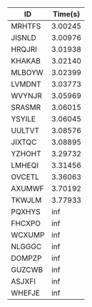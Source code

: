 |ID|Time(s)|
|-|-|
|MRHTFS|3.00245|
|JISNLD|3.00976|
|HRQJRI|3.01938|
|KHAKAB|3.02140|
|MLBOYW|3.02399|
|LVMDNT|3.03773|
|WVYNJR|3.05969|
|SRASMR|3.06015|
|YSYILE|3.06045|
|UULTVT|3.08576|
|JIXTQC|3.08895|
|YZHOHT|3.29732|
|LMHEQI|3.31456|
|OVCETL|3.36063|
|AXUMWF|3.70192|
|TKWJLM|3.77933|
|PQXHYS|inf|
|FHCXPO|inf|
|WCXUMP|inf|
|NLGGGC|inf|
|DOMPZP|inf|
|GUZCWB|inf|
|ASJXFI|inf|
|WHEFJE|inf|
